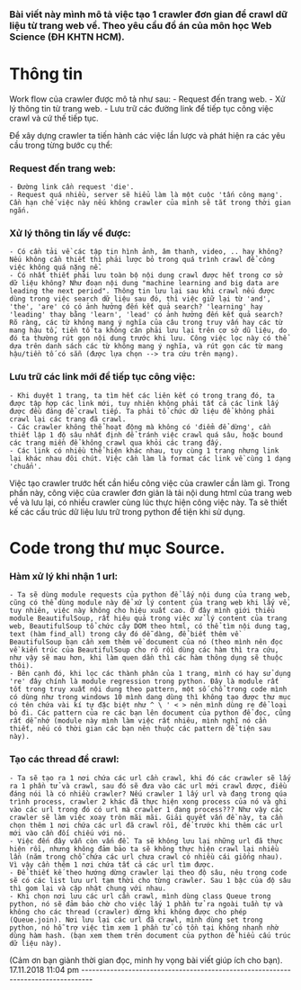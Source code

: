 ### Bài viết này mình mô tả việc tạo 1 crawler đơn gian để crawl dữ liệu từ trang web về. Theo yêu cầu đồ án của môn học Web Science (ĐH KHTN HCM).

# Thông tin

Work flow của crawler được mô tả như sau:
    - Request đến trang web.
    - Xử lý thông tin từ trang web.
    - Lưu trữ các đường link để tiếp tục công việc crawl và cứ thế tiếp tục.

Để xây dựng crawler ta tiến hành các việc lần lược và phát hiện ra các yêu cầu trong từng bước cụ thể:

### Request đến trang web:
    - Đường link cần request 'die'.
    - Request quá nhiều, server sẽ hiểu làm là một cuộc 'tấn công mạng'. Cần hạn chế việc này nếu không crawler của mình sẽ tắt trong thời gian ngắn.

### Xử lý thông tin lấy về được:
    - Có cần tải về các tập tin hình ảnh, âm thanh, video, .. hay không? Nếu không cần thiết thì phải lược bỏ trong quá trình crawl để công việc không quá nặng nề.
    - Có nhất thiết phải lưu toàn bộ nội dung crawl được hết trong cơ sở dữ liệu không? Như đoạn nội dung "machine learning and big data are leading the next period". Thông tin lưu lại sau khi crawl nếu được dùng trong việc search dữ liệu sau đó, thì việc giữ lại từ 'and', 'the', 'are' có có ảnh hưởng đến kết quả search? 'learning' hay 'leading' thay bằng 'learn', 'lead' có ảnh hưởng đến kết quả search? Rõ ràng, các từ không mang ý nghĩa của câu trong truy vấn hay các từ mang hậu tố, tiền tố ta không cân phải lưu lại trên cơ sở dũ liệu, do đó ta thường rút gọn nội dung trước khi lưu. Công việc lọc này có thể dựa trên danh sách các từ không mang ý nghĩa, và rút gọn các từ mang hậu/tiền tố có sẵn (được lựa chọn --> tra cứu trên mạng).

### Lưu trữ các link mới đề tiếp tục công việc:
    - Khi duyệt 1 trang, ta tìm hết các liên kết có trong trang đó, ta được tập hợp các link mới, tuy nhiên không phải tất cả các link lấy được đều đáng để crawl tiếp. Ta phải tổ chức dữ liệu để không phải crawl lại các trang đã crawl. 
    - Các crawler không thể hoạt động mà không có 'điểm để dừng', cần thiết lập 1 độ sâu nhất định để tránh việc crawl quá sâu, hoặc bound các trang miền để không crawl qua khỏi các trang đấy.
    - Các link có nhiều thể hiện khác nhau, tuy cùng 1 trang nhưng link lại khác nhau đôi chút. Việc cần làm là format các link về cùng 1 dạng 'chuẩn'.

Việc tạo crawler trước hết cần hiểu công việc của crawler cần làm gì. Trong phần này, công việc của crawler đơn giản là tải nội dung html của trang web về và lưu lại, có nhiều crawler cùng lúc thực hiện công việc này. Ta sẽ thiết kế các cấu trúc dữ liệu lưu trữ trong python để tiện khi sử dụng.

# Code trong thư mục Source.

### Hàm xử  lý khi nhận 1 url:
    - Ta sẽ dùng module requests của python để lấy nội dung của trang web, cũng có thể dùng module này để xứ lý content của trang web khi lấy về, tuy nhiên, việc này không cho hiệu xuất cao. Ở đây mình giới thiều module BeautifulSoup, rất hiệu quả trong việc xử lý content của trang web, BeautifulSoup tổ chức cây DOM theo html, có thể tìm nội dung tag, text (hàm find_all) trong cây đó dễ dàng, để biết thêm về BeautifulSoup bạn cần xem thêm về document của nó (theo mình nên đọc về kiến trúc của BeautifulSoup cho rõ rồi dùng các hàm thì tra cứu, như vậy sẽ mau hơn, khi làm quen dần thì các hàm thông dụng sẽ thuộc thôi).
    - Bên cạnh đó, khi lọc các thành phân của 1 trang, mình có hay sử dụng 're' đây chính là module regression trong python. Đây là module rất tốt trong truy xuất nội dung theo pattern, một số chổ trong code mình có dùng như trong windows 10 mình dang dùng thì không tạo được thư mục có tên chứa vài kí tự đặc biệt như ^ \ ' < > nên mình dùng re để loại bỏ đi. Các pattern của re các bạn lên document của python để đọc, cũng rất dễ nhớ (module này mình làm việc rất nhiêu, mình nghĩ nó cần thiết, nếu có thời gian các bạn nên thuộc các pattern để tiện sau này).

### Tạo các thread để crawl:
    - Ta sẽ tạo ra 1 nơi chứa các url cần crawl, khi đó các crawler sẽ lấy ra 1 phần tử và crawl, sau đó sẽ đưa vào các url mới crawl được, điều đáng nói là có nhiều crawler? Nếu crawler 1 lấy url và đang trong qúa trình process, crawler 2 khác đã thực hiện xong process của nó và ghi vào các url trong đó có url mà crawler 1 đang process??? Như vậy các crawler sẽ làm việc xoay tròn mãi mãi. Giải quyết vấn đề này, ta cần chọn thêm 1 nơi chứa các url đã crawl rồi, để trước khi thêm các url mới vào cần đối chiếu với nó.
    - Việc đến đây vẫn còn vấn đề. Ta sẽ không lưu lại những url đã thực hiện rồi, nhưng không đảm bảo ta sẽ không thực hiện crawl lại nhiều lần (năm trong chỗ chứa các url chưa crawl có nhiều cái giống nhau). Vì vậy cần thêm 1 nơi chứa tất cả các url tìm được.
    - Để thiết kế theo hướng dừng crawler lại theo độ sâu, nêu trong code sẽ có các list lưu url tạm thời cho từng crawler. Sau 1 bậc của độ sâu thì gom lại và cập nhật chung với nhau.
    - Khi chọn nơi lưu các url cần crawl, mình dùng class Queue trong python, nó sẽ đảm bảo chờ cho việc lấy 1 phần tử ra ngoài tuần tự và không cho các thread (crawler) dừng khi không được cho phép (Queue.join). Nơi lưu lại các url đã crawl, mình dùng set trong python, nó hỗ trợ việc tìm xem 1 phần tử có tồn tại không nhanh nhờ dùng hàm hash. (bạn xem them trên document của python để hiểu cấu trúc dữ liệu này).

(Cảm ơn bạn giành thời gian đọc, minh hy vọng bài viết giúp ích cho bạn).
17.11.2018 11:04 pm ---------------------------------------------------------------------------------